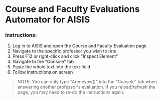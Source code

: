# Course and Faculty Evaluations Automator for AISIS

### Instructions:
1. Log in to AISIS and open the Course and Faculty Evaluation page
2. Navigate to the specific professor you wish to rate
3. Press F12 or right-click and click "Inspect Element"
4. Navigate to the "Console" tab
5. Paste the whole text into the text field
6. Follow instructions on screen

> NOTE: You can only type "Areneyow()" into the "Console" tab when answering another professor's evaluation. If you reload/refresh the page, you may need to re-do the instructions again.